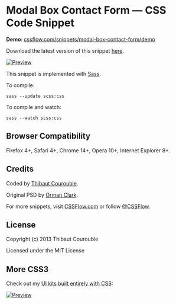 # Modal Box Contact Form — CSS Code Snippet

**Demo**: [cssflow.com/snippets/modal-box-contact-form/demo](http://www.cssflow.com/snippets/modal-box-contact-form/demo)

Download the latest version of this snippet [here](http://www.cssflow.com/snippets/modal-box-contact-form.zip).

[![Preview](http://cdn.cssflow.com/snippets/modal-box-contact-form/preview-580.png)](http://www.cssflow.com/snippets/modal-box-contact-form)

This snippet is implemented with [Sass](https://github.com/nex3/sass).

To compile:

`sass --update scss:css`

To compile and watch:

`sass --watch scss:css`

## Browser Compatibility

Firefox 4+, Safari 4+, Chrome 14+, Opera 10+, Internet Explorer 8+.

## Credits

Coded by [Thibaut Courouble](http://thibaut.me).

Original PSD by [Orman Clark](http://www.premiumpixels.com/freebies/modal-box-contact-form-psd/).

For more snippets, visit [CSSFlow.com](http://www.cssflow.com) or follow [@CSSFlow](https://twitter.com/CSSFlow).

## License

Copyright (c) 2013 Thibaut Courouble

Licensed under the MIT License

## More CSS3

Check out my [UI kits built entirely with CSS](http://www.cssflow.com/ui-kits):

[![Preview](http://cdn.cssflow.com/kits/all_kits_preview_850.png)](http://www.cssflow.com/ui-kits)
